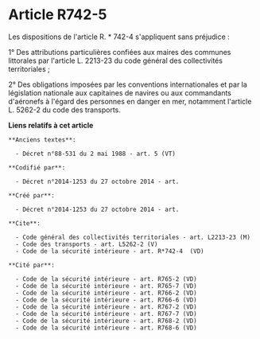 # Article R742-5

Les dispositions de l'article R. * 742-4 s'appliquent sans préjudice : 

1° Des attributions particulières confiées aux maires des communes littorales par l'article L. 2213-23 du code général des
collectivités territoriales ; 

2° Des obligations imposées par les conventions internationales et par la législation nationale aux capitaines de navires ou
aux commandants d'aéronefs à l'égard des personnes en danger en mer, notamment l'article L. 5262-2 du code des transports.

**Liens relatifs à cet article**

	**Anciens textes**:

	  - Décret n°88-531 du 2 mai 1988 - art. 5 (VT)

	**Codifié par**:

	  - Décret n°2014-1253 du 27 octobre 2014 - art.

	**Créé par**:

	  - Décret n°2014-1253 du 27 octobre 2014 - art.

	**Cite**:

	  - Code général des collectivités territoriales - art. L2213-23 (M)
	  - Code des transports - art. L5262-2 (V)
	  - Code de la sécurité intérieure - art. R*742-4  (VD)

	**Cité par**:

	  - Code de la sécurité intérieure - art. R765-2 (VD)
	  - Code de la sécurité intérieure - art. R765-7 (VD)
	  - Code de la sécurité intérieure - art. R766-2 (VD)
	  - Code de la sécurité intérieure - art. R766-6 (VD)
	  - Code de la sécurité intérieure - art. R767-2 (VD)
	  - Code de la sécurité intérieure - art. R767-7 (VD)
	  - Code de la sécurité intérieure - art. R768-2 (VD)
	  - Code de la sécurité intérieure - art. R768-6 (VD)
